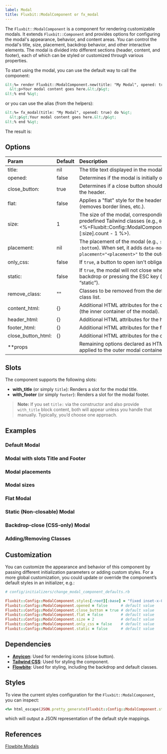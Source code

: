 ```yaml
---
label: Modal
title: Fluxbit::ModalComponent or fx_modal
---
```


The `Fluxbit::ModalComponent` is a component for rendering customizable modals. It extends `Fluxbit::Component` and provides options for configuring the modal's appearance, behavior, and content areas. You can control the modal's title, size, placement, backdrop behavior, and other interactive elements. The modal is divided into different sections (header, content, and footer), each of which can be styled or customized through various properties.

To start using the modal, you can use the default way to call the component:

```html
&lt;%= render Fluxbit::ModalComponent.new(title: "My Modal", opened: true) do %&gt;
  &lt;p>Your modal content goes here.&lt;/p&gt;
&lt;% end %&gt;
```

or you can use the alias (from the helpers):

```html
&lt;%= fx_modal(title: "My Modal", opened: true) do %&gt;
  &lt;p&gt;Your modal content goes here.&lt;/p&gt;
&lt;% end %&gt;
```

The result is:

<lookbook-embed app="/lookbook/" preview="Fluxbit::Components::ModalComponentPreview" scenario="playground" panels="params,source"></lookbook-embed>

## Options

| Param              | Default   | Description
|:-------------------|:----------|:-----------
| title:             | nil       | The title text displayed in the modal header.
| opened:            | false     | Determines if the modal is initially open (visible).
| close_button:      | true      | Determines if a close button should be displayed in the header.
| flat:              | false     | Applies a "flat" style for the header and footer (removes border lines, etc.).
| size:              | 1         | The size of the modal, corresponding to predefined Tailwind classes (e.g., `0` to  <%=Fluxbit::Config::ModalComponent.styles[:root][:size].count - 1 %>).
| placement:         | nil       | The placement of the modal (e.g., `:center`, `:top`, `:bottom`). When set, it adds `data-modal-placement="<placement>"` to the outer container.
| only_css:          | false     | If `true`, a button to open isn't obligatory.
| static:            | false     | If `true`, the modal will not close when clicking the backdrop or pressing the ESC key (i.e., it’s “static”).
| remove_class:      | ""        | Classes to be removed from the default modal class list.
| content_html:      | {}        | Additional HTML attributes for the content wrapper (the inner container of the modal).
| header_html:       | {}        | Additional HTML attributes for the header section.
| footer_html:       | {}        | Additional HTML attributes for the footer section.
| close_button_html: | {}        | Additional HTML attributes for the close button.
| **props            |           | Remaining options declared as HTML attributes, applied to the outer modal container.

## Slots

The component supports the following slots:

- **with_title** (or simply `title`): Renders a slot for the modal title.
- **with_footer** (or simply `footer`): Renders a slot for the modal footer.

> **Note:** If you set `title:` via the constructor and also provide `with_title` block content, both will appear unless you handle that manually. Typically, you’d choose one approach.

## Examples

### Default Modal

<lookbook-embed app="/lookbook/" preview="Fluxbit::Components::ModalComponentPreview" scenario="default_modal" panels="source"></lookbook-embed>

### Modal with slots Title and Footer

<lookbook-embed app="/lookbook/" preview="Fluxbit::Components::ModalComponentPreview" scenario="with_title_and_footer" panels="source"></lookbook-embed>

### Modal placements

<lookbook-embed app="/lookbook/" preview="Fluxbit::Components::ModalComponentPreview" scenario="placements" panels="source"></lookbook-embed>

### Modal sizes

<lookbook-embed app="/lookbook/" preview="Fluxbit::Components::ModalComponentPreview" scenario="sizes" panels="source"></lookbook-embed>

### Flat Modal

<lookbook-embed app="/lookbook/" preview="Fluxbit::Components::ModalComponentPreview" scenario="flat" panels="source"></lookbook-embed>

### Static (Non-closable) Modal

<lookbook-embed app="/lookbook/" preview="Fluxbit::Components::ModalComponentPreview" scenario="static" panels="source"></lookbook-embed>

### Backdrop-close (CSS-only) Modal

<lookbook-embed app="/lookbook/" preview="Fluxbit::Components::ModalComponentPreview" scenario="only_css" panels="source"></lookbook-embed>

### Adding/Removing Classes

<lookbook-embed app="/lookbook/" preview="Fluxbit::Components::ModalComponentPreview" scenario="adding_removing_classes" panels="source"></lookbook-embed>

## Customization

You can customize the appearance and behavior of this component by passing different initialization parameters or adding custom styles. For a more global customization, you could update or override the component’s default styles in an initializer, e.g.:

```ruby
# config/initializers/change_modal_component_defaults.rb

Fluxbit::Config::ModalComponent.styles[:root][:base] = "fixed inset-x-0 top-0 z-[9999] h-screen overflow-y-auto overflow-x-hidden md:inset-0 md:h-full flex"
Fluxbit::Config::ModalComponent.opened = false      # default value
Fluxbit::Config::ModalComponent.close_button = true # default value
Fluxbit::Config::ModalComponent.flat = false        # default value
Fluxbit::Config::ModalComponent.size = 2            # default value
Fluxbit::Config::ModalComponent.only_css = false    # default value
Fluxbit::Config::ModalComponent.static = false      # default value
```

## Dependencies

- [**Anyicon**](https://github.com/arthurmolina/anyicon): Used for rendering icons (close button).
- [**Tailwind CSS**](https://tailwindcss.com/): Used for styling the component.
- [**Flowbite**](https://flowbite.com/): Used for styling, including the backdrop and default classes.

## Styles

To view the current styles configuration for the `Fluxbit::ModalComponent`, you can inspect:

```ruby
<%= html_escape(JSON.pretty_generate(Fluxbit::Config::ModalComponent.styles)) %>
```

which will output a JSON representation of the default style mappings.

## References

[Flowbite Modals](https://flowbite.com/docs/components/modal/)
